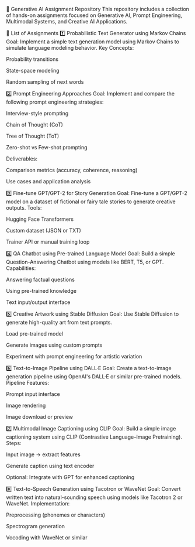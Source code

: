 🌟 Generative AI  Assignment Repository
This repository includes a collection of hands-on assignments focused on Generative AI, Prompt Engineering, Multimodal Systems, and Creative AI Applications. 

📌 List of Assignments
1️⃣ Probabilistic Text Generator using Markov Chains
Goal:
Implement a simple text generation model using Markov Chains to simulate language modeling behavior.
Key Concepts:

Probability transitions

State-space modeling

Random sampling of next words

2️⃣ Prompt Engineering Approaches
Goal:
Implement and compare the following prompt engineering strategies:

Interview-style prompting

Chain of Thought (CoT)

Tree of Thought (ToT)

Zero-shot vs Few-shot prompting

Deliverables:

Comparison metrics (accuracy, coherence, reasoning)

Use cases and application analysis

3️⃣ Fine-tune GPT/GPT-2 for Story Generation
Goal:
Fine-tune a GPT/GPT-2 model on a dataset of fictional or fairy tale stories to generate creative outputs.
Tools:

Hugging Face Transformers

Custom dataset (JSON or TXT)

Trainer API or manual training loop

4️⃣ QA Chatbot using Pre-trained Language Model
Goal:
Build a simple Question-Answering Chatbot using models like BERT, T5, or GPT.
Capabilities:

Answering factual questions

Using pre-trained knowledge

Text input/output interface

5️⃣ Creative Artwork using Stable Diffusion
Goal:
Use Stable Diffusion to generate high-quality art from text prompts.

Load pre-trained model

Generate images using custom prompts

Experiment with prompt engineering for artistic variation

6️⃣ Text-to-Image Pipeline using DALL·E
Goal:
Create a text-to-image generation pipeline using OpenAI's DALL·E or similar pre-trained models.
Pipeline Features:

Prompt input interface

Image rendering

Image download or preview

7️⃣ Multimodal Image Captioning using CLIP
Goal:
Build a simple image captioning system using CLIP (Contrastive Language–Image Pretraining).
Steps:

Input image → extract features

Generate caption using text encoder

Optional: Integrate with GPT for enhanced captioning

8️⃣ Text-to-Speech Generation using Tacotron or WaveNet
Goal:
Convert written text into natural-sounding speech using models like Tacotron 2 or WaveNet.
Implementation:

Preprocessing (phonemes or characters)

Spectrogram generation

Vocoding with WaveNet or similar


